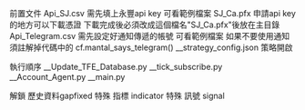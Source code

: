 前置文件
Api_SJ.csv 需先填上永豐api key 可看範例檔案
SJ_Ca.pfx 申請api key的地方可以下載憑證 下載完成後必須改成這個檔名"SJ_Ca.pfx"後放在主目錄
Api_Telegram.csv 需先設定好通知傳遞的帳號 可看範例檔案 如果不要使用通知須註解掉代碼中的 cf.mantal_says_telegram()
__strategy_config.json 策略開啟

執行順序
__Update_TFE_Database.py
__tick_subscribe.py  
__Account_Agent.py
__main.py

解鎖
歷史資料gapfixed
特殊 指標 indicator
特殊 訊號 signal
